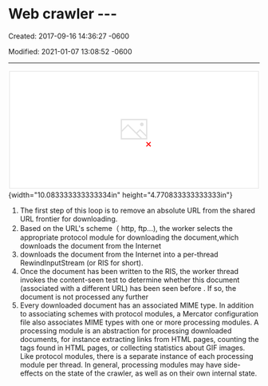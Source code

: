 # Web crawler --- 

Created: 2017-09-16 14:36:27 -0600

Modified: 2021-01-07 13:08:52 -0600

---

![DNS Resolver FTP Protocol Seen? RIS Extactor Tag GIF Stats Moddes Mercator Doc FPS URL Fitter Log URL Seen? URL set URL Figure 1: Mercator's main components. ](../../media/Web-crawler-^MP2p-Web-Crawler-Web-crawler-----image1.png){width="10.083333333333334in" height="4.770833333333333in"}



1.  The first step of this loop is to remove an absolute URL from the shared URL frontier for downloading.
2.  Based on the URL's scheme（ http, ftp...), the worker selects the appropriate protocol module for downloading the document,which downloads the document from the Internet
3.  downloads the document from the Internet into a per-thread RewindInputStream (or RIS for short).
4.  Once the document has been written to the RIS, the worker thread invokes the content-seen test to determine whether this document (associated with a different URL) has been seen before . If so, the document is not processed any further
5.  Every downloaded document has an associated MIME type. In addition to associating schemes with protocol modules, a Mercator configuration file also associates MIME types with one or more processing modules. A processing module is an abstraction for processing downloaded documents, for instance extracting links from HTML pages, counting the tags found in HTML pages, or collecting statistics about GIF images. Like protocol modules, there is a separate instance of each processing module per thread. In general, processing modules may have side-effects on the state of the crawler, as well as on their own internal state.


